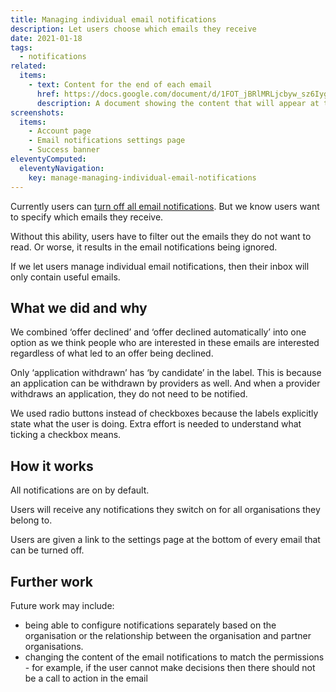 ```yaml
---
title: Managing individual email notifications
description: Let users choose which emails they receive
date: 2021-01-18
tags:
  - notifications
related:
  items:
    - text: Content for the end of each email
      href: https://docs.google.com/document/d/1FOT_jBRlMRLjcbyw_sz6IygwCNZkaBp__oRBRBEkn-Y/edit#heading=h.7yben527pu0m
      description: A document showing the content that will appear at the bottom of each email notification
screenshots:
  items:
    - Account page
    - Email notifications settings page
    - Success banner
eleventyComputed:
  eleventyNavigation:
    key: manage-managing-individual-email-notifications
---
```


Currently users can [turn off all email notifications](/manage-teacher-training-applications/turn-email-notifications-on-off/). But we know users want to specify which emails they receive.

Without this ability, users have to filter out the emails they do not want to read. Or worse, it results in the email notifications being ignored.

If we let users manage individual email notifications, then their inbox will only contain useful emails.

## What we did and why

We combined ‘offer declined’ and ‘offer declined automatically’ into one option as we think people who are interested in these emails are interested regardless of what led to an offer being declined.

Only ‘application withdrawn’ has ‘by candidate’ in the label. This is because an application can be withdrawn by providers as well. And when a provider withdraws an application, they do not need to be notified.

We used radio buttons instead of checkboxes because the labels explicitly state what the user is doing. Extra effort is needed to understand what ticking a checkbox means.

## How it works

All notifications are on by default.

Users will receive any notifications they switch on for all organisations they belong to.

Users are given a link to the settings page at the bottom of every email that can be turned off.

## Further work

Future work may include:

- being able to configure notifications separately based on the organisation or the relationship between the organisation and partner organisations.
- changing the content of the email notifications to match the permissions - for example, if the user cannot make decisions then there should not be a call to action in the email
